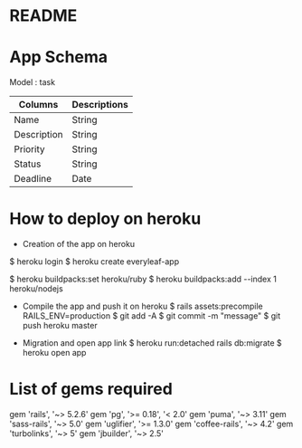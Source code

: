 # README

# App Schema

Model : task

| Columns        | Descriptions  |
| -------------- | ------------- |
| Name           | String        |
| Description    | String        |
| Priority       | String        |
| Status         | String        |
| Deadline       | Date          |

# How to deploy on heroku

- Creation of the app on heroku

$ heroku login
$ heroku create everyleaf-app

$ heroku buildpacks:set heroku/ruby
$ heroku buildpacks:add --index 1 heroku/nodejs

- Compile the app and push it on heroku
$ rails assets:precompile RAILS_ENV=production
$ git add -A
$ git commit -m "message"
$ git push heroku master

- Migration and open app link
$ heroku run:detached rails db:migrate
$ heroku open app

# List of gems required

gem 'rails', '~> 5.2.6'
gem 'pg', '>= 0.18', '< 2.0'
gem 'puma', '~> 3.11'
gem 'sass-rails', '~> 5.0'
gem 'uglifier', '>= 1.3.0'
gem 'coffee-rails', '~> 4.2'
gem 'turbolinks', '~> 5'
gem 'jbuilder', '~> 2.5'
